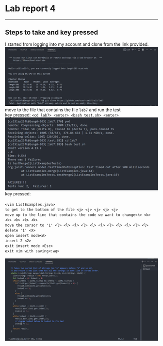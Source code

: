 # Lab report 4

---
## Steps to take and key pressed

I started from logging into my account and clone from the link provided.
<br> 
![image](1686204180031.png)
<br> 
move to the file that contains the file `lab7` and run the test
<br> 
key pressed: `<cd lab7> <enter> <bash test.sh> <enter>`
<br> 
![image](1686204480575.png)
<br> 
key pressed: <br> 
<br> 
`<vim ListExamples.java>` \
`to get to the bottom of the file <j> <j> <j> <j> <j>` \
`move up to the line that contains the code we want to change<k> <k> <k> <k> <k> <k>` <br> 
`move the corsor to '1' <l> <l> <l> <l> <l> <l> <l> <l> <l> <l> <l>` <br> 
`delete '1' <X>` \
`open insert mode<A>` \
`insert 2 <2>` \
`exit insert mode <Esc>` \
`exit vim with saving<:wq>` 
<br>  
![image](1686205138080.png)
